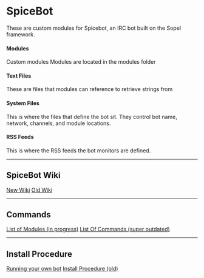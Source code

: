 # SpiceBot

These are custom modules for Spicebot, an IRC bot built on the Sopel framework.

#### Modules
Custom modules Modules are located in the modules folder

#### Text Files
These are files that modules can reference to retrieve strings from

#### System Files
This is where the files that define the bot sit. They control bot name, network, channels, and module locations.

#### RSS Feeds
This is where the RSS feeds the bot monitors are defined.
______________________________________

## SpiceBot Wiki

[ New Wiki](https://wiki.spicebot.net/index.php/Main_Page)
[Old Wiki](https://github.com/SpiceBot/SpiceBot/wiki)

______________________________________

## Commands

[List of Modules (in progress)](https://wiki.spicebot.net/index.php/Modules)
[List Of Commands (super outdated)](https://github.com/SpiceBot/SpiceBot/wiki/Modules)
______________________________________

## Install Procedure

[Running your own bot](https://wiki.spicebot.net/index.php/Running_the_Bot)
[Install Procedure (old)](https://github.com/SpiceBot/SpiceBot/wiki/Installation-Procedure)
